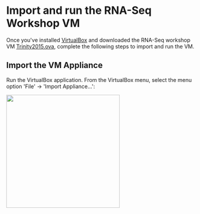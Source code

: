 # Import and run the RNA-Seq Workshop VM

Once you've installed [VirtualBox](https://www.virtualbox.org/wiki/Downloads) and downloaded the RNA-Seq workshop VM [Trinity2015.ova](ftp://ftp.broadinstitute.org/pub/Trinity/RNASEQ_WORKSHOP/Trinity2015.ova), complete the following steps to import and run the VM.

## Import the VM Appliance

Run the VirtualBox application.  From the VirtualBox menu, select the menu option 'File' -> 'Import Appliance...':

<img src="https://raw.githubusercontent.com/wiki/trinityrnaseq/RNASeq_Trinity_Tuxedo_Workshop/images/VM_install/import_appliance_menu.png" width=300 />

